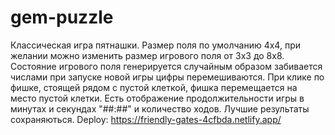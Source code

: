 # gem-puzzle
Классическая игра пятнашки.
Размер поля по умолчанию 4х4, при желании можно изменить размер игрового поля от 3х3 до 8х8. Состояние игрового поля генерируется случайным образом забивается числами при запуске новой игры цифры перемешиваются. При клике по фишке, стоящей рядом с пустой клеткой, фишка перемещается на место пустой клетки.
Есть отображение продолжительности игры в минутах и секундах "##:##" и количество ходов. Лучшие результаты сохраняються.
Deploy: https://friendly-gates-4cfbda.netlify.app/
